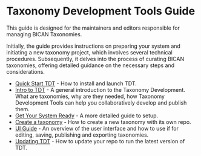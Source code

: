 # Taxonomy Development Tools Guide

This guide is designed for the maintainers and editors responsible for managing BICAN Taxonomies.

Initially, the guide provides instructions on preparing your system and initiating a new taxonomy project, which involves several technical procedures.
Subsequently, it delves into the process of curating BICAN taxonomies, offering detailed guidance on the necessary steps and considerations.

- [Quick Start TDT](QuickStart.md) - How to install and launch TDT.
- [Intro to TDT](Intro_to_TDT.md) - A general introduction to the Taxonomy Development. What are taxonomies, why are they needed, how Taxonomy Development Tools can help you collaboratively develop and publish them.
- [Get Your System Ready](Build.md) - A more detailed guide to setup.
- [Create a taxonomy](NewRepo.md) - How to create a new taxonomy with its own repo.
- [UI Guide](UserInterface.md) - An overview of the user interface and how to use if for editing, saving, publishing and exporting taxonomies.
- [Updating TDT](Update.md) - How to update your repo to run the latest version of TDT.

